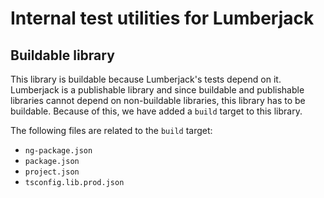 # Internal test utilities for Lumberjack

## Buildable library

This library is buildable because Lumberjack's tests depend on it. Lumberjack is a publishable library and since buildable and publishable libraries cannot depend on non-buildable libraries, this library has to be buildable. Because of this, we have added a `build` target to this library.

The following files are related to the `build` target:

- `ng-package.json`
- `package.json`
- `project.json`
- `tsconfig.lib.prod.json`

